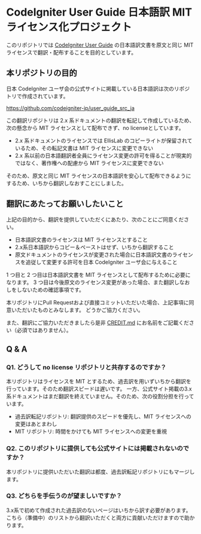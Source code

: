 CodeIgniter User Guide 日本語訳 MIT ライセンス化プロジェクト
============================================================

このリポジトリでは [CodeIgniter User Guide](http://www.codeigniter.com/user_guide/) の日本語訳文書を原文と同じ MIT ライセンスで翻訳・配布することを目的としています。


本リポジトリの目的
------------------

日本 CodeIgniter ユーザ会の公式サイトに掲載している日本語訳は次のリポジトリで作成されています。

https://github.com/codeigniter-jp/user_guide_src_ja

この翻訳リポジトリは 2.x 系ドキュメントの翻訳を転記して作成しているため、次の懸念から MIT ライセンスとして配布できず、no licenseとしています。

 - 2.x 系ドキュメントのライセンスでは EllisLab のコピーライトが保留されているため、その転記文書は MIT ライセンスに変更できない
 - 2.x 系以前の日本語翻訳者全員にライセンス変更の許可を得ることが現実的ではなく、著作権への配慮から MIT ライセンスに変更できない

そのため、原文と同じ MIT ライセンスの日本語訳を安心して配布できるようにするため、いちから翻訳しなおすことにしました。


翻訳にあたってお願いしたいこと
------------------------------

上記の目的から、翻訳を提供していただくにあたり、次のことにご同意ください。

 - 日本語訳文書のライセンスは MIT ライセンスとすること
 - 2.x系日本語訳からコピー＆ペーストはせず、いちから翻訳すること
 - 原文ドキュメントのライセンスが変更された場合に日本語訳文書のライセンスを追従して変更する許可を日本 CodeIgniter ユーザ会に与えること

1 つ目と 2 つ目は日本語訳文書を MIT ライセンスとして配布するために必要になります。
3 つ目は今後原文のライセンス変更があった場合、また翻訳しなおしをしないための確認事項です。

本リポジトリにPull Requestおよび直接コミットいただいた場合、上記事項に同意いただいたものとみなします。
どうかご協力ください。

また、翻訳にご協力いただきましたら是非 [CREDIT.md](CREDIT.md) にお名前をご記載ください（必須ではありません）。

Q & A
-----

### Q1. どうして no license リポジトリと共存するのですか？

本リポジトリはライセンスを MIT とするため、過去訳を用いずいちから翻訳を行っています。そのため翻訳スピードは遅いです。
一方、公式サイト掲載の3.x系ドキュメントはまだ翻訳を終えていません。そのため、次の役割分担を行っています。

 - 過去訳転記リポジトリ: 翻訳提供のスピードを優先し、MIT ライセンスへの変更はあとまわし
 - MIT リポジトリ: 時間をかけても MIT ライセンスへの変更を重視

### Q2. このリポジトリに提供しても公式サイトには掲載されないのですか？

本リポジトリに提供いただいた翻訳は都度、過去訳転記リポジトリにもマージします。

### Q3. どちらを手伝うのが望ましいですか？

3.x系で初めて作成された過去訳のないページはいちから訳す必要があります。こちら（準備中）のリストから翻訳いただくと両方に貢献いただけますので助かります。

